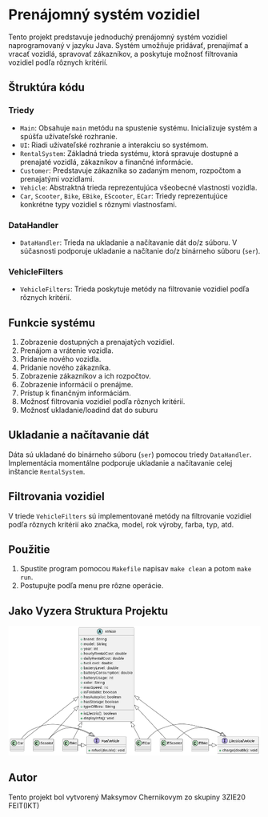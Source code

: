 # Prenájomný systém vozidiel

Tento projekt predstavuje jednoduchý prenájomný systém vozidiel naprogramovaný v jazyku Java. Systém umožňuje pridávať, prenajímať a vracať vozidlá, spravovať zákazníkov, a poskytuje možnosť filtrovania vozidiel podľa rôznych kritérií.

## Štruktúra kódu

### Triedy

- `Main`: Obsahuje `main` metódu na spustenie systému. Inicializuje systém a spúšťa užívateľské rozhranie.
- `UI`: Riadi užívateľské rozhranie a interakciu so systémom.
- `RentalSystem`: Základná trieda systému, ktorá spravuje dostupné a prenajaté vozidlá, zákazníkov a finančné informácie.
- `Customer`: Predstavuje zákazníka so zadaným menom, rozpočtom a prenajatými vozidlami.
- `Vehicle`: Abstraktná trieda reprezentujúca všeobecné vlastnosti vozidla.
- `Car`, `Scooter`, `Bike`, `EBike`, `EScooter`, `ECar`: Triedy reprezentujúce konkrétne typy vozidiel s rôznymi vlastnosťami.

### DataHandler

- `DataHandler`: Trieda na ukladanie a načítavanie dát do/z súboru. V súčasnosti podporuje ukladanie a načítanie do/z binárneho súboru (`ser`).

### VehicleFilters

- `VehicleFilters`: Trieda poskytuje metódy na filtrovanie vozidiel podľa rôznych kritérií.

## Funkcie systému

1. Zobrazenie dostupných a prenajatých vozidiel.
2. Prenájom a vrátenie vozidla.
3. Pridanie nového vozidla.
4. Pridanie nového zákazníka.
5. Zobrazenie zákazníkov a ich rozpočtov.
6. Zobrazenie informácií o prenájme.
7. Prístup k finančným informáciám.
8. Možnosť filtrovania vozidiel podľa rôznych kritérií.
9. Možnosť ukladanie/loadind dat do suburu

## Ukladanie a načítavanie dát

Dáta sú ukladané do binárneho súboru (`ser`) pomocou triedy `DataHandler`. Implementácia momentálne podporuje ukladanie a načítavanie celej inštancie `RentalSystem`.

## Filtrovania vozidiel

V triede `VehicleFilters` sú implementované metódy na filtrovanie vozidiel podľa rôznych kritérií ako značka, model, rok výroby, farba, typ, atd.

## Použitie

1. Spustite program pomocou `Makefile` napisav `make clean` a potom `make run`.
2. Postupujte podľa menu pre rôzne operácie.

## Jako Vyzera Struktura Projektu
![Alt text](image.png)


## Autor

Tento projekt bol vytvorený Maksymov Chernikovym zo skupiny 3ZIE20 FEIT(IKT)